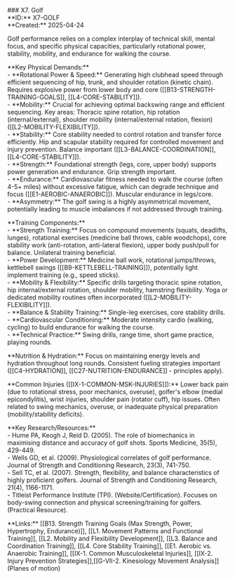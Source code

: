 \#\#\# X7. Golf  
\*\*ID:\*\* X7-GOLF  
\*\*Created:\*\* 2025-04-24

Golf performance relies on a complex interplay of technical skill, mental focus, and specific physical capacities, particularly rotational power, stability, mobility, and endurance for walking the course.

\*\*Key Physical Demands:\*\*  
\- \*\*Rotational Power & Speed:\*\* Generating high clubhead speed through efficient sequencing of hip, trunk, and shoulder rotation (kinetic chain). Requires explosive power from lower body and core (\[\[B13-STRENGTH-TRAINING-GOALS\]\], \[\[L4-CORE-STABILITY\]\]).  
\- \*\*Mobility:\*\* Crucial for achieving optimal backswing range and efficient sequencing. Key areas: Thoracic spine rotation, hip rotation (internal/external), shoulder mobility (internal/external rotation, flexion) (\[\[L2-MOBILITY-FLEXIBILITY\]\]).  
\- \*\*Stability:\*\* Core stability needed to control rotation and transfer force efficiently. Hip and scapular stability required for controlled movement and injury prevention. Balance important (\[\[L3-BALANCE-COORDINATION\]\], \[\[L4-CORE-STABILITY\]\]).  
\- \*\*Strength:\*\* Foundational strength (legs, core, upper body) supports power generation and endurance. Grip strength important.  
\- \*\*Endurance:\*\* Cardiovascular fitness needed to walk the course (often 4-5+ miles) without excessive fatigue, which can degrade technique and focus (\[\[E1-AEROBIC-ANAEROBIC\]\]). Muscular endurance in legs/core.  
\- \*\*Asymmetry:\*\* The golf swing is a highly asymmetrical movement, potentially leading to muscle imbalances if not addressed through training.

\*\*Training Components:\*\*  
\- \*\*Strength Training:\*\* Focus on compound movements (squats, deadlifts, lunges), rotational exercises (medicine ball throws, cable woodchops), core stability work (anti-rotation, anti-lateral flexion), upper body push/pull for balance. Unilateral training beneficial.  
\- \*\*Power Development:\*\* Medicine ball work, rotational jumps/throws, kettlebell swings (\[\[B9-KETTLEBELL-TRAINING\]\]), potentially light implement training (e.g., speed sticks).  
\- \*\*Mobility & Flexibility:\*\* Specific drills targeting thoracic spine rotation, hip internal/external rotation, shoulder mobility, hamstring flexibility. Yoga or dedicated mobility routines often incorporated (\[\[L2-MOBILITY-FLEXIBILITY\]\]).  
\- \*\*Balance & Stability Training:\*\* Single-leg exercises, core stability drills.  
\- \*\*Cardiovascular Conditioning:\*\* Moderate intensity cardio (walking, cycling) to build endurance for walking the course.  
\- \*\*Technical Practice:\*\* Swing drills, range time, short game practice, playing rounds.

\*\*Nutrition & Hydration:\*\* Focus on maintaining energy levels and hydration throughout long rounds. Consistent fueling strategies important (\[\[C4-HYDRATION\]\], \[\[C27-NUTRITION-ENDURANCE\]\] \- principles apply).

\*\*Common Injuries (\[\[IX-1-COMMON-MSK-INJURIES\]\]):\*\* Lower back pain (due to rotational stress, poor mechanics, overuse), golfer's elbow (medial epicondylitis), wrist injuries, shoulder pain (rotator cuff), hip issues. Often related to swing mechanics, overuse, or inadequate physical preparation (mobility/stability deficits).

\*\*Key Research/Resources:\*\*  
\- Hume PA, Keogh J, Reid D. (2005). The role of biomechanics in maximising distance and accuracy of golf shots. Sports Medicine, 35(5), 429-449.  
\- Wells GD, et al. (2009). Physiological correlates of golf performance. Journal of Strength and Conditioning Research, 23(3), 741-750.  
\- Sell TC, et al. (2007). Strength, flexibility, and balance characteristics of highly proficient golfers. Journal of Strength and Conditioning Research, 21(4), 1166-1171.  
\- Titleist Performance Institute (TPI). (Website/Certification). Focuses on body-swing connection and physical screening/training for golfers. (Practical Resource).

\*\*Links:\*\* [[B13. Strength Training Goals (Max Strength, Power, Hypertrophy, Endurance)]], [[L1. Movement Patterns and Functional Training]], [[L2. Mobility and Flexibility Development]], [[L3. Balance and Coordination Training]], [[L4. Core Stability Training]], [[E1. Aerobic vs. Anaerobic Training]], [[IX-1. Common Musculoskeletal Injuries]], [[IX-2. Injury Prevention Strategies]],[[G-VII-2. Kinesiology Movement Analysis]] (Planes of motion)